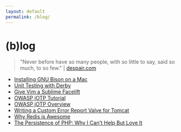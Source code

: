 ```yaml
---
layout: default
permalink: /blog/
---
```


# (b)log

> "Never before have so many people, with so little to say, said so much, to so few."
> | [despair.com](http://www.despair.com/blogging.html)

* [Installing GNU Bison on a Mac](/install-bison-mac.html)
* [Unit Testing with Derby](/unit-testing-with-derby)
* [Give Vim a Sublime Facelift](/sublime-vim)
* [OWASP jOTP Tutorial](/jotp-tutorial)
* [OWASP jOTP Overview](/jotp-overview)
* [Writing a Custom Error Report Valve for Tomcat](/tomcat-valves)
* [Why Redis is Awesome](/why-redis-is-awesome)
* [The Persistence of PHP: Why I Can't Help But Love It](/persistence-of-php)
